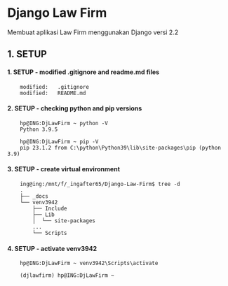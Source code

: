 # Django Law Firm
Membuat aplikasi Law Firm menggunakan Django versi 2.2


## 1. SETUP

#### 1. SETUP - modified .gitignore and readme.md files

        modified:   .gitignore
        modified:   README.md


#### 2. SETUP - checking python and pip versions

        hp@ING:DjLawFirm ~ python -V
        Python 3.9.5

        hp@ING:DjLawFirm ~ pip -V
        pip 23.1.2 from C:\python\Python39\lib\site-packages\pip (python 3.9)
        

#### 3. SETUP - create virtual environment


        ing@ing:/mnt/f/_ingafter65/Django-Law-Firm$ tree -d
        .
        ├── _docs
        └── venv3942
            ├── Include
            ├── Lib
            │  └── site-packages
            ... 
            └── Scripts
        

#### 4. SETUP - activate venv3942

        hp@ING:DjLawFirm ~ venv3942\Scripts\activate

        (djlawfirm) hp@ING:DjLawFirm ~